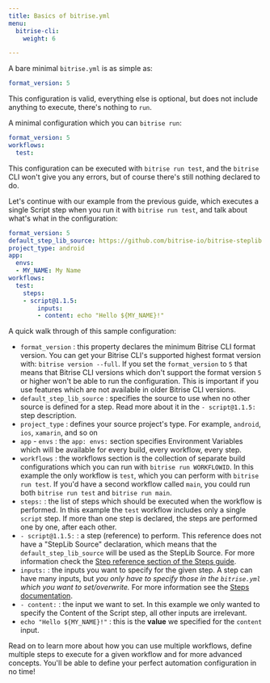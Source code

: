 ```yaml
---
title: Basics of bitrise.yml
menu:
  bitrise-cli:
    weight: 6

---
```

A bare minimal `bitrise.yml` is as simple as:

```yaml
format_version: 5
```

This configuration is valid, everything else is optional, but does not include anything to execute,
there's nothing to `run`.

A minimal configuration which you can `bitrise run`:

```yaml
format_version: 5
workflows:
  test:
```

This configuration can be executed with `bitrise run test`, and the `bitrise` CLI
won't give you any errors, but of course there's still nothing declared to do.

Let's continue with our example from the previous guide,
which executes a single Script step when you run it with `bitrise run test`,
and talk about what's what in the configuration:

```yaml
format_version: 5
default_step_lib_source: https://github.com/bitrise-io/bitrise-steplib.git
project_type: android
app:
  envs:
  - MY_NAME: My Name
workflows:
  test:
    steps:
    - script@1.1.5:
        inputs:
        - content: echo "Hello ${MY_NAME}!"
```

A quick walk through of this sample configuration:

- `format_version` : this property declares the minimum Bitrise CLI format version.
  You can get your Bitrise CLI's supported highest format version with: `bitrise version --full`.
  If you set the `format_version` to `5` that means that Bitrise CLI versions which
  don't support the format version `5` or higher won't be able to run the configuration.
  This is important if you use features which are not available in older Bitrise CLI versions.
- `default_step_lib_source` : specifies the source to use when no other source is defined for a step.
  Read more about it in the `- script@1.1.5:` step description.
- `project_type` : defines your source project's type. For example, `android`, `ios`, `xamarin`, and so on
- `app` - `envs` : the `app: envs:` section specifies Environment Variables which will be available for
  every build, every workflow, every step.
- `workflows` : the workflows section is the collection of separate build configurations
  which you can run with `bitrise run WORKFLOWID`.
  In this example the only workflow is `test`, which you can perform with `bitrise run test`.
  If you'd have a second workflow called `main`, you could run both `bitrise run test` and `bitrise run main`.
- `steps:` : the list of steps which should be executed when the workflow is performed.
  In this example the `test` workflow includes only a single `script` step. If more than one
  step is declared, the steps are performed one by one, after each other.
- `- script@1.1.5:` : a step (reference) to perform. This reference does not have a "StepLib Source" declaration,
  which means that the `default_step_lib_source` will be used as the StepLib Source.
  For more information check the [Step reference section of the Steps guide](/bitrise-cli/steps/#step-reference).
- `inputs:` : the inputs you want to specify for the given step.
  A step can have many inputs,
  but _you only have to specify those in the `bitrise.yml` which you want to set/overwrite._
  For more information see the [Steps documentation](/bitrise-cli/steps).
- `- content:` : the input we want to set. In this example we only wanted to specify the Content
  of the Script step, all other inputs are irrelevant.
- `echo "Hello ${MY_NAME}!"` : this is the __value__ we specified for the `content` input.

Read on to learn more about how you can use multiple workflows,
define multiple steps to execute for a given workflow and for
more advanced concepts. You'll be able to define your perfect automation
configuration in no time!